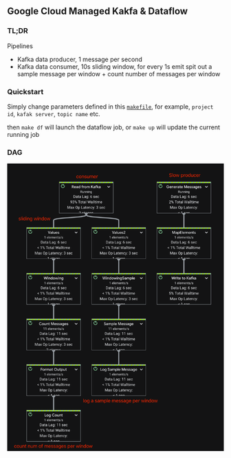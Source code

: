 ## Google Cloud Managed Kakfa & Dataflow

### TL;DR

Pipelines
- Kafka data producer, 1 message per second
- Kafka data consumer, 10s sliding window, for every 1s emit spit out a sample message per window + count number of messages per window

### Quickstart

Simply change parameters defined in this [`makefile`](https://github.com/cloudymoma/managedkafka-dataflow/blob/main/makefile#L3-L10), for example, `project id`, `kafak server`, `topic name` etc.

then `make df` will launch the dataflow job, or `make up` will update the current running job

### DAG

![](https://raw.githubusercontent.com/cloudymoma/managedkafka-dataflow/main/miscs/dag.png)